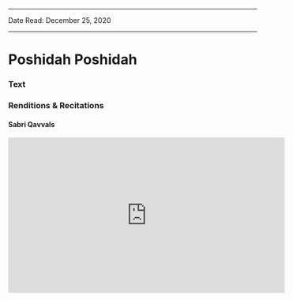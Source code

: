 
---

Date Read: December 25, 2020

---


# Poshidah Poshidah


### Text

### Renditions & Recitations

#### Sabri Qavvals

<iframe width="560" height="315" src="https://www.youtube.com/embed/nINMj0NoWSo&feature=youtu.be" title="YouTube video player" frameborder="0" allow="accelerometer; autoplay; clipboard-write; encrypted-media; gyroscope; picture-in-picture" allowfullscreen></iframe>

